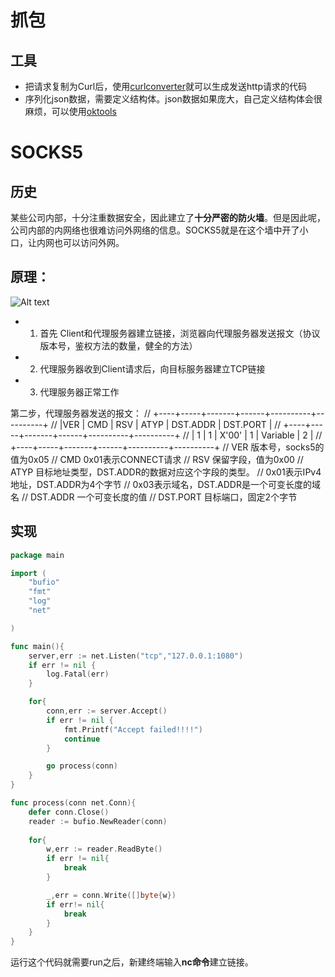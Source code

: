 # 抓包

## 工具
- 把请求复制为Curl后，使用[curlconverter](curlconverter.com)就可以生成发送http请求的代码
- 序列化json数据，需要定义结构体。json数据如果庞大，自己定义结构体会很麻烦，可以使用[oktools](https://link.juejin.cn/)

# SOCKS5
## 历史
某些公司内部，十分注重数据安全，因此建立了**十分严密的防火墙**。但是因此呢，公司内部的内网络也很难访问外网络的信息。SOCKS5就是在这个墙中开了小口，让内网也可以访问外网。

## 原理：
![Alt text](/images/image.png)

- 1. 首先 Client和代理服务器建立链接，浏览器向代理服务器发送报文（协议版本号，鉴权方法的数量，健全的方法）
- 2. 代理服务器收到Client请求后，向目标服务器建立TCP链接
- 3. 代理服务器正常工作

第二步，代理服务器发送的报文：
// +----+-----+-------+------+----------+----------+
	// |VER | CMD |  RSV  | ATYP | DST.ADDR | DST.PORT |
	// +----+-----+-------+------+----------+----------+
	// | 1  |  1  | X'00' |  1   | Variable |    2     |
	// +----+-----+-------+------+----------+----------+
	// VER 版本号，socks5的值为0x05
	// CMD 0x01表示CONNECT请求
	// RSV 保留字段，值为0x00
	// ATYP 目标地址类型，DST.ADDR的数据对应这个字段的类型。
	//   0x01表示IPv4地址，DST.ADDR为4个字节
	//   0x03表示域名，DST.ADDR是一个可变长度的域名
	// DST.ADDR 一个可变长度的值
	// DST.PORT 目标端口，固定2个字节

    
## 实现
```go
package main

import (
	"bufio"
	"fmt"
	"log"
	"net"

)

func main(){
	server,err := net.Listen("tcp","127.0.0.1:1080")
	if err != nil {
		log.Fatal(err)
	}

	for{
		conn,err := server.Accept()
		if err != nil {
			fmt.Printf("Accept failed!!!!")
			continue
		}

		go process(conn)
	}
}

func process(conn net.Conn){
	defer conn.Close()
	reader := bufio.NewReader(conn)
	
	for{
		w,err := reader.ReadByte()
		if err != nil{
			break
		}

		_,err = conn.Write([]byte{w})
		if err!= nil{
			break
		}
	}
}
```

运行这个代码就需要run之后，新建终端输入**nc命令**建立链接。


